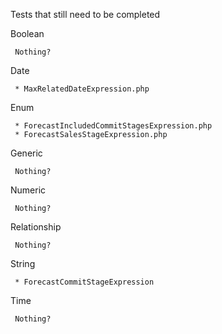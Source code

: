 Tests that still need to be completed

Boolean

     Nothing?
     
Date

     * MaxRelatedDateExpression.php

Enum

     * ForecastIncludedCommitStagesExpression.php
     * ForecastSalesStageExpression.php

Generic

     Nothing?

Numeric
        
     Nothing?

Relationship
    
     Nothing?

String

     * ForecastCommitStageExpression
     
Time
        
     Nothing?

